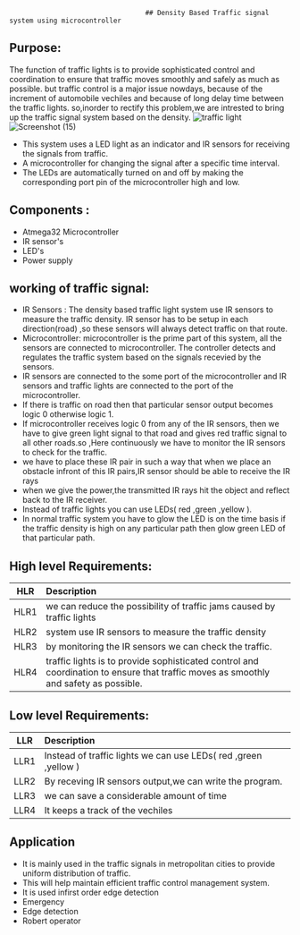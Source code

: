 
                                      ## Density Based Traffic signal system using microcontroller

## Purpose:
The function of traffic lights is to provide sophisticated control and coordination to ensure that traffic moves  smoothly and safely as much as possible.
but traffic control is a major issue nowdays, because of the increment of automobile vechiles and because of long delay time between the traffic lights.
so,inorder to rectify this problem,we are intrested to bring up the traffic  signal system based on the density.
![traffic light](https://user-images.githubusercontent.com/98826329/154789753-173bc634-9b45-438c-92b5-d5259628c818.png)                     ![Screenshot (15)](https://user-images.githubusercontent.com/98826329/154787734-9b36b464-f20a-4a65-b1d2-55fcededefbe.png)


* This system uses a LED light as an indicator and  IR sensors for receiving the signals from traffic.
* A microcontroller for  changing the signal after a specific time interval.
* The LEDs are automatically turned on and off by making the corresponding port pin of the microcontroller high and low.
 
## Components :
* Atmega32 Microcontroller
* IR sensor's
* LED's
* Power supply

## working of traffic signal:
* IR Sensors : The density based traffic light system use IR sensors to measure the traffic density. IR sensor has to be setup in each direction(road) ,so these sensors will always detect traffic on that route.
* Microcontroller: microcontroller is the prime part of this system, all the sensors are connected to microcontroller. The controller detects and regulates the traffic system based on the signals recevied by the  sensors.
* IR sensors are connected to the some port of the microcontroller and IR sensors and traffic lights are connected to the port of the microcontroller.
*  If there is traffic on road then that particular sensor output becomes logic 0 otherwise logic 1.
*  If microcontroller receives logic 0 from any of the IR sensors, then we have to give green light signal to that road and gives red traffic signal to  all other roads.so ,Here continuously we have to monitor the IR sensors to check for the traffic.
*  we have to place these IR pair in such a way that when we place an obstacle infront of this IR pairs,IR sensor should be able to receive the IR rays 
*  when we give the power,the transmitted IR rays hit the object and reflect back to the IR receiver.
* Instead of traffic lights you can use LEDs( red ,green ,yellow ).             
* In normal traffic system you have to glow the LED is on the time basis if the traffic density is high on any particular path 
then glow green LED of that particular path.
             

## High level Requirements:
 |    HLR                        |              Description                  |  
 |-------------------------------|:------------------------------------------|
 |  HLR1                         |  we can reduce the possibility of traffic jams caused by traffic lights   |
 | HLR2                          | system use IR sensors to measure the traffic density |
 | HLR3                          | by monitoring the IR sensors we can check the traffic. |
 | HLR4                          |   traffic lights is to provide sophisticated control and coordination to ensure that traffic moves as smoothly and safety as possible.|
 
## Low level Requirements:
|    LLR       |              Description                  |
|-------------------------------|:------------------------------------------|
| LLR1 | Instead of traffic lights we can use LEDs( red ,green ,yellow ) |
| LLR2 | By receving IR sensors output,we can write the program.|
| LLR3 | we can save a considerable amount of time |
| LLR4 | It keeps a track of the vechiles |

## Application
* It is mainly used in the traffic signals in metropolitan cities to provide uniform distribution of traffic.
* This will help maintain efficient traffic control management system.
* It is used infirst order edge detection
* Emergency
* Edge detection
* Robert operator
